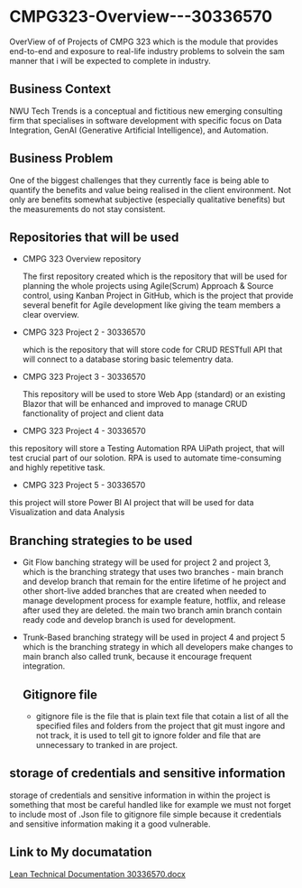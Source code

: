 # CMPG323-Overview---30336570

OverView of of Projects of CMPG 323 which is the module that provides end-to-end and exposure to real-life industry problems to solvein the sam manner that  i will be expected to complete in industry.

##                              Business Context

NWU Tech Trends is a conceptual and fictitious new emerging consulting firm that specialises in software development with specific focus on Data Integration, GenAI (Generative Artificial Intelligence), and Automation.

##                               Business Problem


One of the biggest challenges that they currently face is being able to quantify the benefits and value being realised in the client environment. Not only are benefits somewhat subjective (especially qualitative benefits) but the measurements do not stay consistent.

  ## Repositories that will be used
- CMPG 323 Overview repository

  The first repository created which is the repository that will be used for planning the whole projects using Agile(Scrum) Approach & Source control, using Kanban Project in GitHub, which is the project that provide several benefit for Agile development like giving the team members a clear overview.
  
- CMPG 323 Project 2 - 30336570

  which is the repository that will store code for CRUD RESTfull API that will connect to a 
  database storing basic telementry data.

- CMPG 323 Project 3 - 30336570

  This repository will be used to store Web App (standard) or an existing Blazor that will be 
  enhanced and improved to manage CRUD fanctionality of project and client data

- CMPG 323 Project 4 - 30336570

  
this repository will store a Testing Automation RPA UiPath project, that will test crucial part of our solotion. RPA is used to automate time-consuming and highly repetitive task.

-  CMPG 323 Project 5 - 30336570

this project will  store Power BI AI project that will be used for data Visualization and data Analysis
  
## Branching strategies to be used 

- Git Flow banching strategy will be used for project 2 and project 3, which is the branching strategy that uses two branches - main branch and develop branch that remain for the entire lifetime of he project and other short-live added branches that are created when needed to manage development process for example feature, hotflix, and release after  used they are deleted. the main two branch  amin branch contain ready code  and develop branch is used for development.

- Trunk-Based branching strategy will be used in project 4 and project 5 which is the branching strategy in which all developers make changes to main branch also called trunk, because it encourage frequent integration.

  ## Gitignore file

  - gitignore file is the file that is plain text file that cotain a list of all the specified files and folders from the project that git must ingore and not track, it is used to tell git to ignore folder and file that are unnecessary to tranked in are project.

## storage of credentials and sensitive information

  storage of credentials and sensitive information in within the project is something that most be careful handled like for example we must not forget to include most of .Json file  to gitignore file simple because it  credentials and  sensitive information making it a good vulnerable.

  ## Link to My documatation

  [Lean Technical Documentation 30336570.docx](https://github.com/user-attachments/files/16402303/Lean.Technical.Documentation.30336570.docx)



